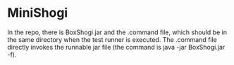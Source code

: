 # MiniShogi

In the repo, there is BoxShogi.jar and the .command file, which should be in the same directory when the test runner is executed.
The .command file directly invokes the runnable jar file (the command is java -jar BoxShogi.jar -f).
